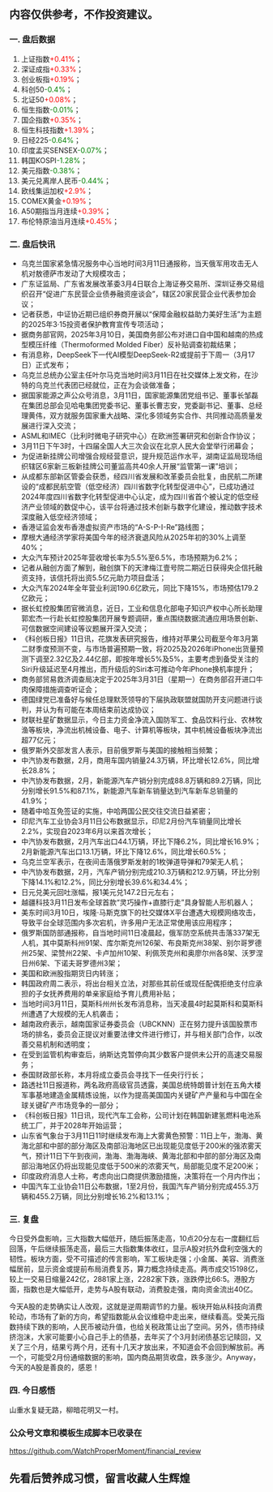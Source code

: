 ## 内容仅供参考，不作投资建议。
### 一. 盘后数据
1. 上证指数<font color='red'>+0.41%</font>；
2. 深证成指<font color='red'>+0.33%</font>；
3. 创业板指<font color='red'>+0.19%</font>；
4. 科创50<font color='green'>-0.4%</font>；
5. 北证50<font color='red'>+0.08%</font>；
6. 恒生指数<font color='green'>-0.01%</font>；
7. 国企指数<font color='red'>+0.35%</font>；
8. 恒生科技指数<font color='red'>+1.39%</font>；
9. 日经225<font color='green'>-0.64%</font>；
10. 印度孟买SENSEX<font color='green'>-0.07%</font>；
11. 韩国KOSPI<font color='green'>-1.28%</font>；
12. 美元指数<font color='green'>-0.38%</font>；
13. 美元兑离岸人民币<font color='green'>-0.44%</font>；
14. 欧线集运加权<font color='red'>+2.9%</font>；
15. COMEX黄金<font color='red'>+0.19%</font>；
16. A50期指当月连续<font color='red'>+0.39%</font>；
17. 布伦特原油当月连续<font color='red'>+0.45%</font>；
### 二. 盘后快讯
- 乌克兰国家紧急情况服务中心当地时间3月11日通报称，当天俄军用攻击无人机对敖德萨市发动了大规模攻击；
- 广东证监局、广东省发展改革委3月4日联合上海证券交易所、深圳证券交易组织召开“促进广东民营企业债券融资座谈会”，辖区20家民营企业代表参加会议；
- 记者获悉，中证协近期已组织券商开展以“保障金融权益助力美好生活”为主题的2025年3·15投资者保护教育宣传专项活动；
- 据商务部官网，2025年3月10日，美国商务部公布对进口自中国和越南的热成型模压纤维（Thermoformed Molded Fiber）反补贴调查初裁结果；
- 有消息称，DeepSeek下一代AI模型DeepSeek-R2或提前于下周一（3月17日）正式发布；
- 乌克兰总统办公室主任叶尔马克当地时间3月11日在社交媒体上发文称，在沙特的乌克兰代表团已经就位，正在为会谈做准备；
- 据国家能源之声公众号消息，3月11日，国家能源集团党组书记、董事长邹磊在集团总部会见哈电集团党委书记、董事长曹志安，党委副书记、董事、总经理黄伟，双方就服务国家重大战略、深化多领域务实合作、共同推动高质量发展进行深入交流；
- ASML和IMEC（比利时微电子研究中心）在欧洲签署研究和创新合作协议；
- 3月11日下午3时，十四届全国人大三次会议在北京人民大会堂举行闭幕会；
- 为促进新挂牌公司增强合规经营意识，提升规范运作水平，湖南证监局现场组织辖区6家新三板新挂牌公司董监高共40余人开展“监管第一课”培训；
- 从成都东部新区管委会获悉，经四川省发展和改革委员会批复，由民航二所建设的“成都民航空管（低空经济）四川省数字化转型促进中心”，已成功通过2024年度四川省数字化转型促进中心认定，成为四川省首个被认定的低空经济产业领域的数促中心，该平台将通过技术创新与数字化建设，推动数字技术深度融入低空经济领域；
- 香港证监会发布香港虚拟资产市场的“A-S-P-I-Re”路线图；
- 摩根大通经济学家将美国今年的经济衰退风险从2025年初的30%上调至40%；
- 大众汽车预计2025年营收增长率为5.5%至6.5%，市场预期为6.2%；
- 记者从融创方面了解到，融创旗下的天津梅江壹号院二期近日获得央企信托融资支持，该信托将出资5.5亿元助力项目盘活；
- 大众汽车2024年全年营业利润190.6亿欧元，同比下降15%，市场预估179.2亿欧元；
- 据长虹控股集团官微消息，近日，工业和信息化部电子知识产权中心所长助理郭宏杰一行赴长虹控股集团开展专题调研，重点围绕数据流通应用场景创新、可信数据空间建设等议题展开深入交流；
- 《科创板日报》11日讯，花旗发表研究报告，维持对苹果公司截至今年3月第二财季度预测不变，与市场普遍预期一致，将2025及2026年iPhone出货量预测下调至2.32亿及2.44亿部，即按年增长5%及5%，主要考虑到备受关注的Siri升级延迟至4月推出，而升级后的Siri本可推动今年iPhone换机率提升；
- 商务部贸易救济调查局决定于2025年3月31日（星期一）在商务部召开进口牛肉保障措施调查听证会；
- 德国绿党已准备好与候任总理默茨领导的下届执政联盟就国防开支问题进行谈判，并认为有可能在本周结束前达成协议；
- 财联社星矿数据显示，今日主力资金净流入国防军工、食品饮料行业、农林牧渔等板块，净流出机械设备、电子、计算机等板块，其中机械设备板块净流出超77亿元；
- 俄罗斯外交部发言人表示，目前俄罗斯与美国的接触相当频繁；
- 中汽协发布数据，2月，商用车国内销量24.3万辆，环比增长12.6%，同比增长28.8%；
- 中汽协发布数据，2月，新能源汽车产销分别完成88.8万辆和89.2万辆，同比分别增长91.5%和87.1%，新能源汽车新车销量达到汽车新车总销量的41.9%；
- 随着中哈互免签证的实施，中哈两国公民交往交流日益紧密；
- 印尼汽车工业协会3月11日公布数据显示，印尼2月份汽车销量同比增长2.2%，实现自2023年6月以来首次增长；
- 中汽协发布数据，2月汽车出口44.1万辆，环比下降6.2%，同比增长16.9%；2月新能源汽车出口13.1万辆，环比下降12.6%，同比增长60.5%；
- 乌克兰空军表示，在夜间击落俄罗斯发射的1枚弹道导弹和79架无人机；
- 中汽协发布数据，2月，汽车产销分别完成210.3万辆和212.9万辆，环比分别下降14.1%和12.2%，同比分别增长39.6%和34.4%；
- 日元兑美元回吐涨幅，报1美元兑147.2日元左右；
- 越疆科技3月11日发布全球首款“灵巧操作+直膝行走”具身智能人形机器人；
- 美东时间3月10日，埃隆·马斯克旗下的社交媒体X平台遭遇大规模网络攻击，导致平台全球范围内多次宕机，许多用户无法正常使用该应用程序；
- 俄罗斯国防部通报称，自当地时间11日凌晨起，俄军防空系统共击落337架无人机，其中莫斯科州91架、库尔斯克州126架、布良斯克州38架、别尔哥罗德州25架、梁赞州22架、卡卢加州10架、利佩茨克州和奥廖尔州各8架、沃罗涅日州6架、下诺夫哥罗德州3架；
- 美国和欧洲股指期货日内转涨；
- 韩国政府周二表示，将出台相关立法，对那些其前任或现任配偶拒绝支付应承担的子女抚养费用的单亲家庭给予育儿费用补贴；
- 当地时间3月11日，莫斯科州州长发布消息称，当天凌晨4时起莫斯科和莫斯科州遭遇了大规模的无人机袭击；
- 越南政府表示，越南国家证券委员会（UBCKNN）正在努力提升该国股票市场的排名，委员会正提议对重要法律文件进行修订，并与相关部门合作，以改善交易机制和透明度；
- 在受到监管机构审查后，纳斯达克暂停向其少数客户提供未公开的高速交易服务；
- 泰国财政部长称，本月将成立委员会寻找下一任央行行长；
- 路透社11日报道称，两名政府高级官员透露，美国总统特朗普计划在五角大楼军事基地建造金属精炼设施，以作为提高美国国内关键矿产产量和与中国在全球关键矿产市场竞争的一部分；
- 《科创板日报》11日讯，现代汽车工会称，公司计划在韩国新建氢燃料电池系统工厂，并于2028年开始运营；
- 山东省气象台于3月11日11时继续发布海上大雾黄色预警：11日上午，渤海、黄海北部和中部的部分海区及南部沿海地区已出现能见度低于200米的强浓雾天气，预计11日下午到夜间，渤海、渤海海峡、黄海北部和中部的部分海区及南部沿海地区仍将出现能见度低于500米的浓雾天气，局部能见度不足200米；
- 印度政府消息人士称，考虑向出口商提供激励措施，决策将在一个月内作出；
- 中国汽车工业协会11日公布数据，1至2月份，我国汽车产销分别完成455.3万辆和455.2万辆，同比分别增长16.2%和13.1%；
### 三. 复盘
今日受外盘影响，三大指数大幅低开，随后振荡走高，10点20分左右一度翻红后回落，午后继续振荡走高，最后三大指数集体收红，显示A股对抗外盘利空强大的韧性。板块方面，受不可描述的传言影响，军工板块走强；小金属、美容、消费涨幅居前，显示资金或提前布局消费复苏，算力概念持续走高。两市成交15198亿，较上一交易日缩量242亿，2881家上涨，2282家下跌，涨跌停比66:5。港股方面，指数也是大幅低开，走势与A股有联动，消费股走强，南向资金流出40亿。

今天A股的走势确实让人改观，这就是逆周期调节的力量。板块开始从科技向消费轮动，市场有了新的方向，希望指数能从会议维稳中走出来，继续看高。受美元指数持续下跌的影响，人民币被动升值，也给关税政策让出了空间。另外，债市持续挤泡沫，大家可能要小心自己手上的债基，去年买了个3月封闭债基忘记赎回，又关了三个月，结果亏两个月，还有十几天才放出来，不知道会不会回到解放前。再一个，可能受2月份通缩数据的影响，国内商品期货收盘，跌多涨少。Anyway，今天的A股是善良的，感恩！
### 四. 今日感悟
山重水复疑无路，柳暗花明又一村。
### 公众号文章和模板生成脚本已收录在
https://github.com/WatchProperMoment/financial_review
## 先看后赞养成习惯，留言收藏人生辉煌
